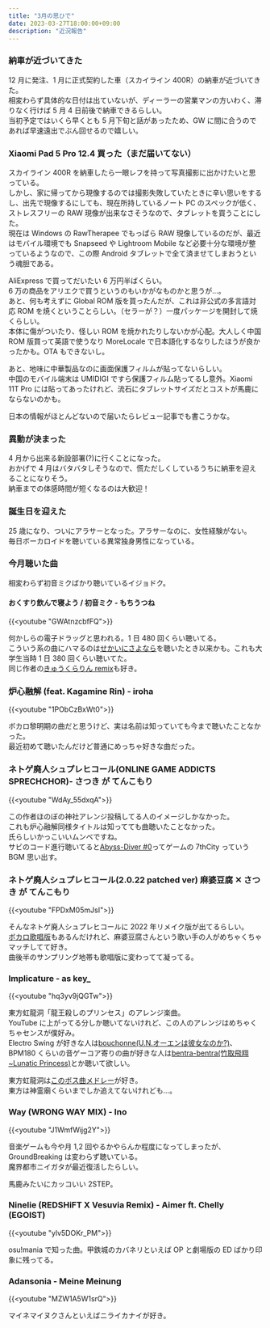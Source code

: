 ```yaml
---
title: "3月の思ひで"
date: 2023-03-27T18:00:00+09:00
description: "近況報告"
---
```


### 納車が近づいてきた

12 月に発注、1 月に正式契約した車（スカイライン 400R）の納車が近づいてきた。  
相変わらず具体的な日付は出ていないが、ディーラーの営業マンの方いわく、滞りなく行けば 5 月 4 日前後で納車できるらしい。  
当初予定ではいくら早くとも 5 月下旬と話があったため、GW に間に合うのであれば早速遠出でぶん回せるので嬉しい。

### Xiaomi Pad 5 Pro 12.4 買った（まだ届いてない）

スカイライン 400R を納車したら一眼レフを持って写真撮影に出かけたいと思っている。  
しかし、家に帰ってから現像するのでは撮影失敗していたときに辛い思いをするし、出先で現像するにしても、現在所持しているノート PC のスペックが低く、ストレスフリーの RAW 現像が出来なさそうなので、タブレットを買うことにした。  
現在は Windows の RawTherapee でもっぱら RAW 現像しているのだが、最近はモバイル環境でも Snapseed や Lightroom Mobile など必要十分な環境が整っているようなので、この際 Android タブレットで全て済ませてしまおうという魂胆である。

AliExpress で買ってだいたい 6 万円半ばくらい。  
6 万の商品をアリエクで買うというのもいかがなものかと思うが…。  
あと、何も考えずに Global ROM 版を買ったんだが、これは非公式の多言語対応 ROM を焼くということらしい。（セラーが？）一度パッケージを開封して焼くらしい。  
本体に傷がついたり、怪しい ROM を焼かれたりしないかが心配。大人しく中国 ROM 版買って英語で使うなり MoreLocale で日本語化するなりしたほうが良かったかも。OTA もできないし。

あと、地味に中華製品なのに画面保護フィルムが貼ってないらしい。  
中国のモバイル端末は UMIDIGI ですら保護フィルム貼ってるし意外。Xiaomi 11T Pro には貼ってあったけれど、流石にタブレットサイズだとコストが馬鹿にならないのかも。

日本の情報がほとんどないので届いたらレビュー記事でも書こうかな。

### 異動が決まった

4 月から出来る新設部署(?)に行くことになった。  
おかげで 4 月はバタバタしそうなので、慌ただしくしているうちに納車を迎えることになりそう。  
納車までの体感時間が短くなるのは大歓迎！

### 誕生日を迎えた

25 歳になり、ついにアラサーとなった。アラサーなのに、女性経験がない。  
毎日ボーカロイドを聴いている異常独身男性になっている。

### 今月聴いた曲

相変わらず初音ミクばかり聴いているイジョドク。

#### おくすり飲んで寝よう / 初音ミク - もちうつね

{{<youtube "GWAtnzcbfFQ">}}

何かしらの電子ドラッグと思われる。1 日 480 回くらい聴いてる。  
こういう系の曲にハマるのは[せかいにさよなら](https://www.youtube.com/watch?v=KRNHj7JzTCU)を聴いたとき以来かも。これも大学生当時 1 日 380 回くらい聴いてた。  
同じ作者の[きゅうくらりん remix](https://www.youtube.com/watch?v=bwthK0_gxvg)も好き。

### 炉心融解 (feat. Kagamine Rin) - iroha

{{<youtube "1PObCzBxWt0">}}

ボカロ黎明期の曲だと思うけど、実は名前は知っていても今まで聴いたことなかった。  
最近初めて聴いたんだけど普通にめっちゃ好きな曲だった。

### ネトゲ廃人シュプレヒコール(ONLINE GAME ADDICTS SPRECHCHOR)- さつき が てんこもり

{{<youtube "WdAy_55dxqA">}}

この作者ほのぼの神社アレンジ投稿してる人のイメージしかなかった。  
これも炉心融解同様タイトルは知ってても曲聴いたことなかった。  
氏らしいかっこいいムンベですね。  
サビのコード進行聴いてると[Abyss-Diver #0](https://www.youtube.com/watch?v=XVaF6-_O5oY)ってゲームの 7thCity っていう BGM 思い出す。

### ネトゲ廃人シュプレヒコール(2.0.22 patched ver) 麻婆豆腐 ✕ さつき が てんこもり

{{<youtube "FPDxM05mJsI">}}

そんなネトゲ廃人シュプレヒコールに 2022 年リメイク版が出てるらしい。  
[ボカロ歌唱版](https://www.youtube.com/watch?v=YzHZ0YBj59E)もあるんだけれど、麻婆豆腐さんという歌い手の人がめちゃくちゃマッチしてて好き。  
曲後半のサンプリング地帯も歌唱版に変わってて凝ってる。

### Implicature - as key\_

{{<youtube "hq3yv9jQGTw">}}

東方虹龍洞「龍王殺しのプリンセス」のアレンジ楽曲。  
YouTube に上がってる分しか聴いてないけれど、この人のアレンジはめちゃくちゃセンスが僕好み。  
Electro Swing が好きな人は[bouchonne(U.N.オーエンは彼女なのか?)](https://www.youtube.com/watch?v=0Y-jwsyKli0)、BPM180 くらいの音ゲーコア寄りの曲が好きな人は[bentra-bentra(竹取飛翔~Lunatic Princess)](https://www.youtube.com/watch?v=iV0X8x8uFc0)とか聴いて欲しい。

東方虹龍洞は[このボス曲メドレー](https://www.youtube.com/watch?v=--QdJxNivSA)が好き。  
東方は神霊廟くらいまでしか追えてないけれども...。

### Way (WRONG WAY MIX) - Ino

{{<youtube "J1WmfWijg2Y">}}

音楽ゲームも今や月 1,2 回やるかやらんか程度になってしまったが、GroundBreaking は変わらず聴いている。  
魔界都市ニイガタが最近復活したらしい。

馬鹿みたいにカッコいい 2STEP。

### Ninelie (REDSHiFT X Vesuvia Remix) - Aimer ft. Chelly (EGOIST)

{{<youtube "ylv5DOKr_PM">}}

osu!mania で知った曲。甲鉄城のカバネリといえば OP と劇場版の ED ばかり印象に残ってる。

### Adansonia - Meine Meinung

{{<youtube "MZW1A5W1srQ">}}

マイネマイヌクさんといえばニライカナイが好き。
